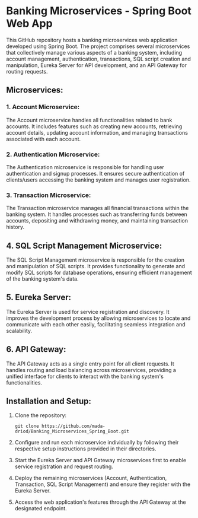 # Banking Microservices - Spring Boot Web App

This GitHub repository hosts a banking microservices web application developed using Spring Boot. The project comprises several microservices that collectively manage various aspects of a banking system, including account management, authentication, transactions, SQL script creation and manipulation, Eureka Server for API development, and an API Gateway for routing requests.

## Microservices:

### 1. Account Microservice:
The Account microservice handles all functionalities related to bank accounts. It includes features such as creating new accounts, retrieving account details, updating account information, and managing transactions associated with each account.

### 2. Authentication Microservice:
The Authentication microservice is responsible for handling user authentication and signup processes. It ensures secure authentication of clients/users accessing the banking system and manages user registration.

### 3. Transaction Microservice:
The Transaction microservice manages all financial transactions within the banking system. It handles processes such as transferring funds between accounts, depositing and withdrawing money, and maintaining transaction history.

## 4. SQL Script Management Microservice:
The SQL Script Management microservice is responsible for the creation and manipulation of SQL scripts. It provides functionality to generate and modify SQL scripts for database operations, ensuring efficient management of the banking system's data.

## 5. Eureka Server:
The Eureka Server is used for service registration and discovery. It improves the development process by allowing microservices to locate and communicate with each other easily, facilitating seamless integration and scalability.

## 6. API Gateway:
The API Gateway acts as a single entry point for all client requests. It handles routing and load balancing across microservices, providing a unified interface for clients to interact with the banking system's functionalities.

## Installation and Setup:

1. Clone the repository:
   ```
   git clone https://github.com/mada-driod/Banking_Microservices_Spring_Boot.git
   ```

2. Configure and run each microservice individually by following their respective setup instructions provided in their directories.

3. Start the Eureka Server and API Gateway microservices first to enable service registration and request routing.

4. Deploy the remaining microservices (Account, Authentication, Transaction, SQL Script Management) and ensure they register with the Eureka Server.

5. Access the web application's features through the API Gateway at the designated endpoint.

